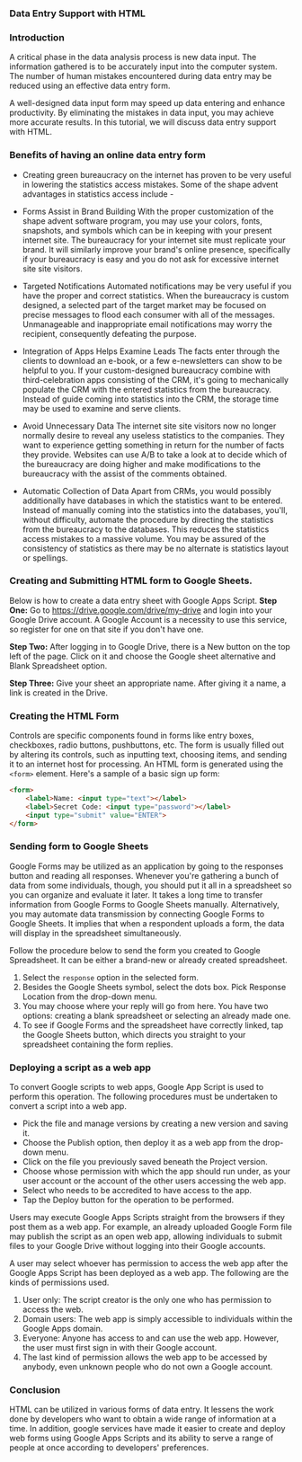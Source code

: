 ### Data Entry Support with HTML

### Introduction
A critical phase in the data analysis process is new data
 input. The information gathered is to be accurately input into the computer system. 
The number of human mistakes encountered during data entry may be reduced using an effective data entry form.

A well-designed data input form may speed up data entering and enhance productivity. 
By eliminating the mistakes in data input, you may achieve more accurate results. 
In this tutorial, we will discuss data entry support with HTML.

### Benefits of having an online data entry form
* Creating green bureaucracy on the internet has proven to be very useful in lowering the statistics access mistakes.
Some of the shape advent advantages in statistics access include -

* Forms Assist in Brand Building
With the proper customization of the shape advent software program, you may use your colors, fonts, snapshots, and symbols which can be in keeping with your present internet site. The bureaucracy for your internet site must replicate your brand. It will similarly improve your brand's online presence, specifically if your bureaucracy is easy and you do not ask for excessive internet site site visitors.

* Targeted Notifications
Automated notifications may be very useful if you have the proper and correct statistics. When the bureaucracy is custom designed, a selected part of the target market may be focused on precise messages to flood each consumer with all of the messages. Unmanageable and inappropriate email notifications may worry the recipient, consequently defeating the purpose.

* Integration of Apps Helps Examine Leads
The facts enter through the clients to download an e-book, or a few e-newsletters can show to be helpful to you. If your custom-designed bureaucracy combine with third-celebration apps consisting of the CRM, it's going to mechanically populate the CRM with the entered statistics from the bureaucracy. Instead of guide coming into statistics into the CRM, the storage time may be used to examine and serve clients.

* Avoid Unnecessary Data
The internet site site visitors now no longer normally desire to reveal any useless statistics to the companies. They want to experience getting something in return for the number of facts they provide. Websites can use A/B to take a look at to decide which of the bureaucracy are doing higher and make modifications to the bureaucracy with the assist of the comments obtained.

* Automatic Collection of Data
Apart from CRMs, you would possibly additionally have databases in which the statistics want to be entered. Instead of manually coming into the statistics into the databases, you'll, without difficulty, automate the procedure by directing the statistics from the bureaucracy to the databases. This reduces the statistics access mistakes to a massive volume. You may be assured of the consistency of statistics as there may be no alternate is statistics layout or spellings.

### Creating and Submitting HTML form to Google Sheets.
Below is how to create a data entry sheet with Google Apps Script.
**Step One:** Go to https://drive.google.com/drive/my-drive and login into your Google Drive account. 
A Google Account is a necessity to use this service, so register for one on that site if you don't have one.

**Step Two:** After logging in to Google Drive, there is a New button on the top left of the page. Click on it and choose the Google sheet alternative and Blank Spreadsheet option.

**Step Three:** Give your sheet an appropriate name. After giving it a name, a link is created in the Drive.

### Creating the HTML Form
Controls are specific components found in forms like entry boxes, checkboxes, radio buttons, pushbuttons, etc. The form is usually filled out by altering its controls, such as inputting text, choosing items, and sending it to an internet host for processing.
An HTML form is generated using the `<form>` element. Here's a sample of a basic sign up form:
```html
<form>
    <label>Name: <input type="text"></label>
    <label>Secret Code: <input type="password"></label>
    <input type="submit" value="ENTER">
</form>
```

### Sending form to Google Sheets
Google Forms may be utilized as an application by going to the responses button and reading all responses. Whenever you're gathering a bunch of data from some individuals, though, you should put it all in a spreadsheet so you can organize and evaluate it later.
It takes a long time to transfer information from Google Forms to Google Sheets manually. Alternatively, you may automate data transmission by connecting Google Forms to Google Sheets. It implies that when a respondent uploads a form, the data will display in the spreadsheet 
simultaneously. 

Follow the procedure below to send the form you created to Google Spreadsheet. It can be either a brand-new or already created spreadsheet.
1. Select the `response` option in the selected form.
2. Besides the Google Sheets symbol, select the dots box. Pick Response Location from the drop-down menu.
3. You may choose where your reply will go from here. You have two options: creating a blank spreadsheet or selecting an already made one.
4. To see if Google Forms and the spreadsheet have correctly linked, tap the Google Sheets button, which directs you straight to your spreadsheet containing the form replies.

### Deploying a script as a web app

To convert Google scripts to web apps, Google App Script is used to perform this operation. The following procedures must be undertaken to convert a script into a web app.
* Pick the file and manage versions by creating a new version and saving it. 
* Choose the Publish option, then deploy it as a web app from the drop-down menu.
* Click on the file you previously saved beneath the Project version.
* Choose whose permission with which the app should run under, as your user account or the account of the other users accessing the web app.
* Select who needs to be accredited to have access to the app. 
* Tap the Deploy button for the operation to be performed.

Users may execute Google Apps Scripts straight from the browsers if they post them as a web app. For example, an already uploaded Google Form file may publish the script as an open web app, allowing individuals to submit files to your Google Drive without logging into their Google accounts.

A user may select whoever has permission to access the web app after the Google Apps Script has been deployed as a web app. The following are the kinds of permissions used. 
1. User only: The script creator is the only one who has permission to access the web.
2. Domain users: The web app is simply accessible to individuals within the Google Apps domain.
3. Everyone: Anyone has access to and can use the web app. However, the user must first sign in with their Google account.
4. The last kind of permission allows the web app to be accessed by anybody, even unknown people who do not own a Google account.

### Conclusion
HTML can be utilized in various forms of data entry. It lessens the work done by developers who want to obtain a wide range of information at a time. 
In addition, google services have made it easier to create and deploy web forms using Google Apps Scripts and its ability to serve a range of people at once according to developers' preferences.